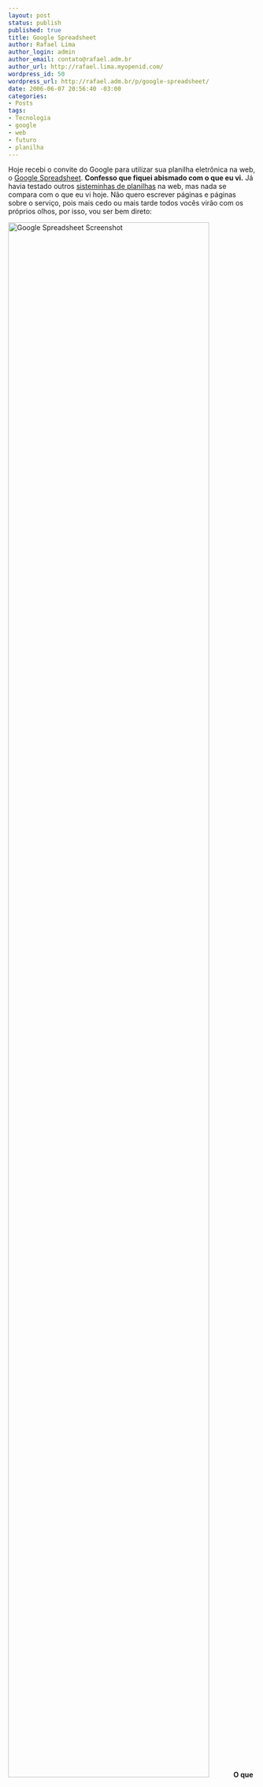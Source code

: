 ```yaml
--- 
layout: post
status: publish
published: true
title: Google Spreadsheet
author: Rafael Lima
author_login: admin
author_email: contato@rafael.adm.br
author_url: http://rafael.lima.myopenid.com/
wordpress_id: 50
wordpress_url: http://rafael.adm.br/p/google-spreadsheet/
date: 2006-06-07 20:56:40 -03:00
categories: 
- Posts
tags: 
- Tecnologia
- google
- web
- futuro
- planilha
---
```

Hoje recebi o convite do Google para utilizar sua planilha eletrônica na web, o <a title="Visitar o Google Spreadsheet (nova janela)" target="_blank" href="http://spreadsheets.google.com">Google Spreadsheet</a>. <strong>Confesso que fiquei abismado com o que eu vi.</strong> Já havia testado outros <a title="Googling (nova janela)" target="_blank" href="http://www.google.com.br/search?hs=GRm&hl=pt-BR&client=firefox-a&rls=org.mozilla%3Aen-US%3Aofficial&q=spreadsheet+web&btnG=Pesquisar&meta=">sisteminhas de planilhas</a> na web, mas nada se compara com o que eu vi hoje. Não quero escrever páginas e páginas sobre o serviço, pois mais cedo ou mais tarde todos vocês virão com os próprios olhos, por isso, vou ser bem direto:

<a target="_blank" href="http://rafael.adm.br/wp-content/uploads/2006/06/google_spreadsheet.png"><img width="90%" height="90%" border="0" alt="Google Spreadsheet Screenshot" id="image51" src="http://rafael.adm.br/wp-content/uploads/2006/06/google_spreadsheet.png" /></a>
<strong>O que me impressionou:</strong>
<ul>
	<li>Possui 80% dos recursos realmente utilizados no dia a dia.</li>
	<li>Aceitou um arquivo com mais de 200kb, mais de 10 planilhas e uma bordoada de fórmulas (foi com ele que prossegui os testes).</li>
	<li>Possui interface completa com muitas opções de formatação.</li>
	<li>Aceita praticamente todas (senão todas) as fórmulas que existe no MS Excel.</li>
	<li>Exporta em XLS, CSV e HTML.</li>
	<li>Guarda seus arquivos on-line para posterior utilização.</li>
	<li>Salva automaticamente os arquivos de tempos em tempos.</li>
	<li>Possui undo e redo.</li>
	<li>Permite compartilhamento (surpreendente, merece um destaque).</li>
</ul>
<strong>O compartilhamento</strong>

Você pode compartilhar o arquivo aberto em modo de somente leitura ou gravação com outros usuários, ele chama de "Convidar para editar" e "Convidar para visualizar". Quando você digita o e-mail de alguém, ele envia um convite com um link.

Quando a pessoa clica no link, aparece na sua tela que existe 1 pessoa on-line editando/visualizando o arquivo. Você então pode entrar em chat com a pessoa.

<strong>O mais interessante é que no momento que uma das pessoas on-line edita uma célula na planilha, ela é automaticamente atualizada na tela dos outros!</strong>

Falando assim, parece um negócio normal, mas já parou pra pensar? A edição de arquivos de forma colaborativa realmente funcionando, é muito interessante. Eu juro que não esperava ver isso funcionando de verdade tão cedo!
<strong>O que ainda falta melhorar:</strong>
<ul>
	<li>Não reconheceu os caracteres de acento do arquivo importado.</li>
	<li>Quando um dos editores preenche uma célula  com caracteres acentuados, o outro não consegue visualizar os acentos.</li>
	<li>Bastante lento, para quem está acostumado com o tempo de resposta do excel, trabalhar durante 30 minutos na planilha se torna sacal.</li>
	<li>Deixa o navegador lento, testei com o Firefox 1.5 e ele demorou para passar para outras abas e voltar.</li>
</ul>
Já enviei um feedback sobre a questão dos caracteres, vamos ver em quanto tempo eles respondem...
Bem, de maneira geral gostei muito e vem confirmar uma idéia pessoal de que realmente tudo vai pra web. Assim como o <a title="Pixoh (nova janela)" target="_blank" href="http://pixoh.com/">Pixoh</a>, que é um bom começo, eu acredito que até mesmo suítes gráficas como o Corel Draw e Autocad serão rodados diretamente da web um dia.

É esperar para ver!
